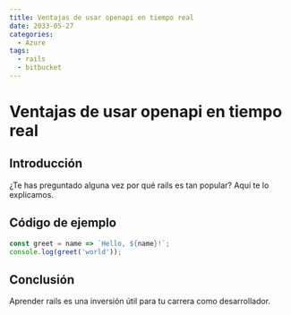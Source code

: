 ```yaml
---
title: Ventajas de usar openapi en tiempo real
date: 2033-05-27
categories:
  - Azure
tags:
  - rails
  - bitbucket
---
```


# Ventajas de usar openapi en tiempo real

## Introducción

¿Te has preguntado alguna vez por qué rails es tan popular? Aquí te lo explicamos.

## Código de ejemplo

```javascript
const greet = name => `Hello, ${name}!`;
console.log(greet('world'));
```

## Conclusión

Aprender rails es una inversión útil para tu carrera como desarrollador.